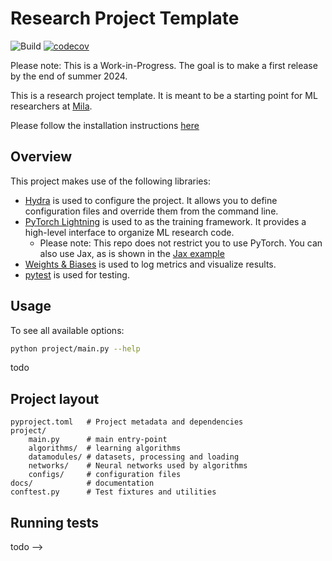 # Research Project Template

<!-- For full documentation visit [mkdocs.org](https://www.mkdocs.org). -->

![Build](https://github.com/mila-iqia/ResearchTemplate/workflows/build.yml/badge.svg)
[![codecov](https://codecov.io/gh/mila-iqia/ResearchTemplate/graph/badge.svg?token=I2DYLK8NTD)](https://codecov.io/gh/mila-iqia/ResearchTemplate)

Please note: This is a Work-in-Progress. The goal is to make a first release by the end of summer 2024.

This is a research project template. It is meant to be a starting point for ML researchers at [Mila](https://mila.quebec/en).

Please follow the installation instructions [here](install.md)

## Overview

This project makes use of the following libraries:

- [Hydra](https://hydra.cc/) is used to configure the project. It allows you to define configuration files and override them from the command line.
- [PyTorch Lightning](https://lightning.ai/docs/pytorch/stable/) is used to as the training framework. It provides a high-level interface to organize ML research code.
  - Please note: This repo does not restrict you to use PyTorch. You can also use Jax, as is shown in the [Jax example](https://www.github.com/mila-iqia/ResearchTemplate/tree/master/project/algorithms/jax_algo.py)
- [Weights & Biases](wandb.ai) is used to log metrics and visualize results.
- [pytest](https://docs.pytest.org/en/stable/) is used for testing.

## Usage

To see all available options:

```bash
python project/main.py --help
```

todo

<!-- * `mkdocs new [dir-name]` - Create a new project.
* `mkdocs serve` - Start the live-reloading docs server.
* `mkdocs build` - Build the documentation site.
* `mkdocs -h` - Print help message and exit. -->

## Project layout

```
pyproject.toml   # Project metadata and dependencies
project/
    main.py      # main entry-point
    algorithms/  # learning algorithms
    datamodules/ # datasets, processing and loading
    networks/    # Neural networks used by algorithms
    configs/     # configuration files
docs/            # documentation
conftest.py      # Test fixtures and utilities
```

<!--
## How does it work?

todo  -->

## Running tests

todo -->
